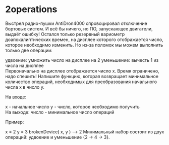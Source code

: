 # 2operations
Выстрел радио-пушки AntiDron4000 спровоцировал отключение бортовых систем. И всё бы ничего, но ПО, запускающее двигатели, выдаёт ошибку!
Остался только резервный вариометр доапокалиптических времен, на дисплее которого отображается число, которое необходимо изменить. Но из-за поломок мы можем выполнить только две операции:

удвоение: умножить число на дисплее на 2
уменьшение: вычесть 1 из числа на дисплее  
Первоначально на дисплее отображается число x.
Время ограничено, надо спешить!
Напишите функцию, которая возвращает минимальное количество операций, необходимых для преобразования начального числа x в число y.

На входе: 

x - начальное число
y - число, которое необходимо получить  
На выходе: число - минимальное число операций  

Пример:  

x = 2
y = 3
brokenDevice( x, y )  --> 2
Минимальный набор состоит из двух операций: удвоение и уменьшение {2 -> 4 -> 3}.
